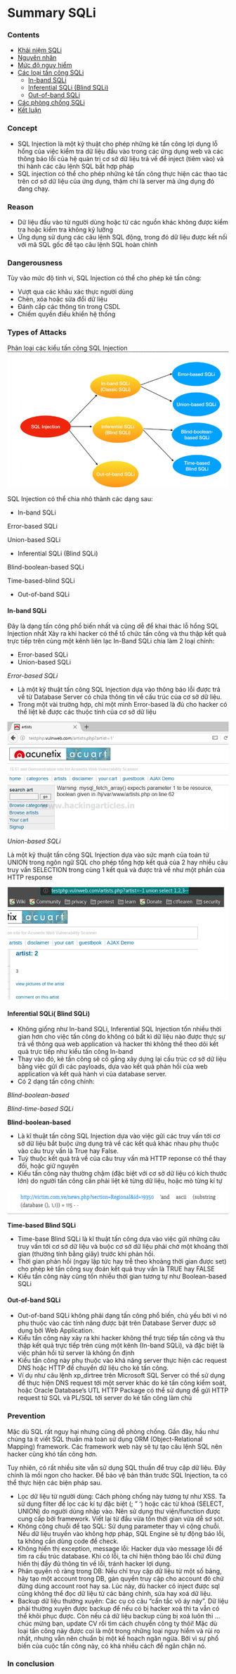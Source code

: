 # Summary SQLi


### Contents
- [Khái niệm SQLi](https://github.com/chi442000/SQLi#Concept)
- [Nguyên nhân](https://github.com/chi442000/SQLi#reason)
- [Mức độ nguy hiểm ](https://github.com/chi442000/SQLi#rdangerousness)
- [Các loại tấn công SQLi](https://github.com/chi442000/SQLi#types-of-attacks)
    - [In-band SQLi](https://github.com/chi442000/SQLi#In-band-SQLi)
    - [Inferential SQLi (Blind SQLi)](https://github.com/chi442000/SQLi#Inferential-SQLi-(Blind-SQLi))
    - [Out-of-band SQLi](https://github.com/chi442000/SQLi#out-of-band-sqli)
- [Các phòng chống SQLi](https://github.com/chi442000/SQLi#prevention)
- [Kết luận](https://github.com/chi442000/XSS#in-conclusion)


### Concept
- SQL Injection là một kỹ thuật cho phép những kẻ tấn công lợi dụng lỗ hổng của việc kiểm tra dữ liệu đầu vào trong các ứng dụng web và các thông báo lỗi của hệ quản trị cơ sở dữ liệu trả về để inject (tiêm vào) và thi hành các câu lệnh SQL bất hợp pháp
- SQL injection có thể cho phép những kẻ tấn công thực hiện các thao tác trên cơ sở dữ liệu của ứng dụng, thậm chí là server mà ứng dụng đó đang chạy.

### Reason
 
- Dữ liệu đầu vào từ người dùng hoặc từ các nguồn khác không được kiểm tra hoặc kiểm tra không kỹ lưỡng
- Ứng dụng sử dụng các câu lệnh SQL động, trong đó dữ liệu được kết nối với mã SQL gốc để tạo câu lệnh SQL hoàn chỉnh

### Dangerousness

Tùy vào mức độ tinh vi, SQL Injection có thể cho phép kẻ tấn công:

- Vượt qua các khâu xác thực người dùng
- Chèn, xóa hoặc sửa đổi dữ liệu
- Đánh cắp các thông tin trong CSDL
- Chiếm quyền điều khiển hệ thống

### Types of Attacks
Phân loại các kiểu tấn công SQL Injection
![example](1.png)

SQL Injection có thể chia nhỏ thành các dạng sau:

- In-band SQLi

Error-based SQLi

Union-based SQLi
- Inferential SQLi (Blind SQLi)

Blind-boolean-based SQLi

Time-based-blind SQLi
- Out-of-band SQLi

#### **In-band SQLi**

Đây là dạng tấn công phổ biến nhất và cũng dễ để khai thác lỗ hổng SQL Injection nhất
Xảy ra khi hacker có thể tổ chức tấn công và thu thập kết quả trực tiếp trên cùng một kênh liên lạc
In-Band SQLi chia làm 2 loại chính:
- Error-based SQLi
- Union-based SQLi

*Error-based SQLi*
- Là một kỹ thuật tấn công SQL Injection dựa vào thông báo lỗi được trả về từ Database Server có chứa thông tin về cấu trúc của cơ sở dữ liệu.
- Trong một vài trường hợp, chỉ một mình Error-based là đủ cho hacker có thể liệt kê được các thuộc tính của cơ sở dữ liệu

![example](2.png)

*Union-based SQLi*

Là một kỹ thuật tấn công SQL Injection dựa vào sức mạnh của toán tử UNION trong ngôn ngữ SQL cho phép tổng hợp kết quả của 2 hay nhiều câu truy vấn SELECTION trong cùng 1 kết quả và được trả về như một phần của HTTP response

![example](3.png)

#### Inferential SQLi( Blind SQLi)

- Không giống như In-band SQLi, Inferential SQL Injection tốn nhiều thời gian hơn cho việc tấn công do không có bất kì dữ liệu nào được thực sự trả về thông qua web application và hacker thì không thể theo dõi kết quả trực tiếp như kiểu tấn công In-band
- Thay vào đó, kẻ tấn công sẽ cố gắng xây dựng lại cấu trúc cơ sở dữ liệu bằng việc gửi đi các payloads, dựa vào kết quả phản hồi của web application và kết quả hành vi của database server.
- Có 2 dạng tấn công chính:

*Blind-boolean-based*

*Blind-time-based SQLi*

**Blind-boolean-based**

- Là kĩ thuật tấn công SQL Injection dựa vào việc gửi các truy vấn tới cơ sở dữ liệu bắt buộc ứng dụng trả về các kết quả khác nhau phụ thuộc vào câu truy vấn là True hay False.
- Tuỳ thuộc kết quả trả về của câu truy vấn mà HTTP reponse có thể thay đổi, hoặc giữ nguyên
- Kiểu tấn công này thường chậm (đặc biệt với cơ sở dữ liệu có kích thước lớn) do người tấn công cần phải liệt kê từng dữ liệu, hoặc mò từng kí tự

![example](4.png)


**Time-based Blind SQLi**
- Time-base Blind SQLi là kĩ thuật tấn công dựa vào việc gửi những câu truy vấn tới cơ sở dữ liệu và buộc cơ sở dữ liệu phải chờ một khoảng thời gian (thường tính bằng giây) trước khi phản hồi.
- Thời gian phản hồi (ngay lập tức hay trễ theo khoảng thời gian được set) cho phép kẻ tấn công suy đoán kết quả truy vấn là TRUE hay FALSE
- Kiểu tấn công này cũng tốn nhiều thời gian tương tự như Boolean-based SQLi

#### Out-of-band SQLi

- Out-of-band SQLi không phải dạng tấn công phổ biến, chủ yếu bởi vì nó phụ thuộc vào các tính năng được bật trên Database Server được sở dụng bởi Web Application.
- Kiểu tấn công này xảy ra khi hacker không thể trực tiếp tấn công và thu thập kết quả trực tiếp trên cùng một kênh (In-band SQLi), và đặc biệt là việc phản hồi từ server là không ổn định
- Kiểu tấn công này phụ thuộc vào khả năng server thực hiện các request DNS hoặc HTTP để chuyển dữ liệu cho kẻ tấn công.
- Ví dụ như câu lệnh xp_dirtree trên Microsoft SQL Server có thể sử dụng để thực hiện DNS request tới một server khác do kẻ tấn công kiểm soát, hoặc Oracle Database’s UTL HTTP Package có thể sử dụng để gửi HTTP request từ SQL và PL/SQL tới server do kẻ tấn công làm chủ


### Prevention 

Mặc dù SQL rất nguy hại nhưng cũng dễ phòng chống. Gần đây, hầu như chúng ta ít viết SQL thuần mà toàn sử dụng ORM (Object-Relational Mapping) framework. Các framework web này sẽ tự tạo câu lệnh SQL nên hacker cũng khó tấn công hơn.

Tuy nhiên, có rất nhiều site vẫn sử dụng SQL thuần để truy cập dữ liệu. Đây chính là mồi ngon cho hacker. Để bảo vệ bản thân trước SQL Injection, ta có thể thực hiện các biện pháp sau.

- Lọc dữ liệu từ người dùng: Cách phòng chống này tương tự như XSS. Ta sử dụng filter để lọc các kí tự đặc biệt (; ” ‘) hoặc các từ khoá (SELECT, UNION) do người dùng nhập vào. Nên sử dụng thư viện/function được cung cấp bởi framework. Viết lại từ đầu vừa tốn thời gian vừa dễ sơ sót.
- Không cộng chuỗi để tạo SQL: Sử dụng parameter thay vì cộng chuỗi. Nếu dữ liệu truyền vào không hợp pháp, SQL Engine sẽ tự động báo lỗi, ta không cần dùng code để check.
- Không hiển thị exception, message lỗi: Hacker dựa vào message lỗi để tìm ra cấu trúc database. Khi có lỗi, ta chỉ hiện thông báo lỗi chứ đừng hiển thị đầy đủ thông tin về lỗi, tránh hacker lợi dụng.
- Phân quyền rõ ràng trong DB: Nếu chỉ truy cập dữ liệu từ một số bảng, hãy tạo một account trong DB, gán quyền truy cập cho account đó chứ đừng dùng account root hay sa. Lúc này, dù hacker có inject được sql cũng không thể đọc dữ liệu từ các bảng chính, sửa hay xoá dữ liệu.
- Backup dữ liệu thường xuyên: Các cụ có câu “cẩn tắc vô áy náy”. Dữ liệu phải thường xuyên được backup để nếu có bị hacker xoá thì ta vẫn có thể khôi phục được. Còn nếu cả dữ liệu backup cũng bị xoá luôn thì … chúc mừng bạn, update CV rồi tìm cách chuyển công ty thôi!
Mặc dù loại tấn công này được coi là một trong những loại nguy hiểm và rủi ro nhất, nhưng vẫn nên chuẩn bị một kế hoạch ngăn ngừa. Bởi vì sự phổ biến của cuộc tấn công này, có khá nhiều cách để ngăn chặn nó.


###  In conclusion



